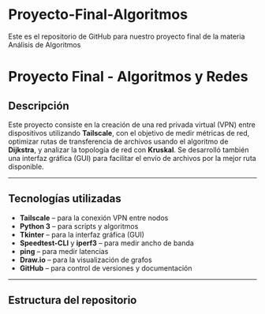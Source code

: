 # Proyecto-Final-Algoritmos
Este es el repositorio de GitHub para nuestro proyecto final de la materia Análisis de Algoritmos

# Proyecto Final - Algoritmos y Redes

## Descripción

Este proyecto consiste en la creación de una red privada virtual (VPN) entre dispositivos utilizando **Tailscale**, con el objetivo de medir métricas de red, optimizar rutas de transferencia de archivos usando el algoritmo de **Dijkstra**, y analizar la topología de red con **Kruskal**. Se desarrolló también una interfaz gráfica (GUI) para facilitar el envío de archivos por la mejor ruta disponible.

---

## Tecnologías utilizadas

- **Tailscale** – para la conexión VPN entre nodos
- **Python 3** – para scripts y algoritmos
- **Tkinter** – para la interfaz gráfica (GUI)
- **Speedtest-CLI** y **iperf3** – para medir ancho de banda
- **ping** – para medir latencias
- **Draw.io** – para la visualización de grafos
- **GitHub** – para control de versiones y documentación

---

## Estructura del repositorio
